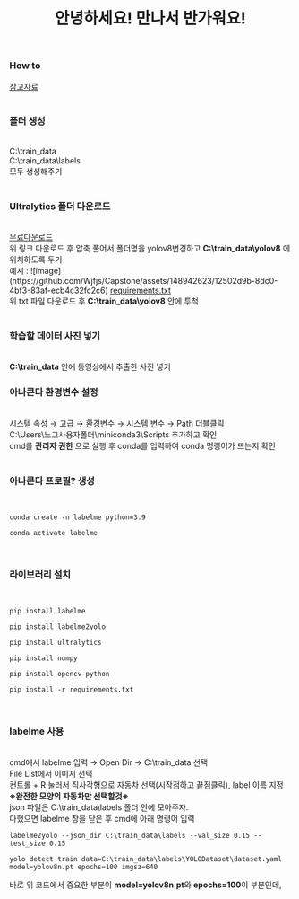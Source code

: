 <header>
  <h1>안녕하세요! 만나서 반가워요!</h1>
</header>
<body>
  <div>
    <h3>How to</h3>
  </div>
  <div>
    <a href="https://made-by-kyu.tistory.com/entry/OpenCV-YOLOv8-%EC%BB%A4%EC%8A%A4%ED%85%80-%ED%95%99%EC%8A%B5-%EB%8D%B0%EC%9D%B4%ED%84%B0-%EB%A7%8C%EB%93%A4%EA%B8%B02">참고자료</a><br><br>
  </div>
  <div>
    <h3>폴더 생성</h3><br>
    C:\train_data <br>
    C:\train_data\labels <br>
    모두 생성해주기 <br><br>
    <h3>Ultralytics 폴더 다운로드</h3><br>
    <a href="https://github.com/ultralytics/ultralytics">무료다운로드</a> <br>
    위 링크 다운로드 후 압축 풀어서 폴더명을 yolov8변경하고 <strong>C:\train_data\yolov8</strong> 에 위치하도록 두기 <br>
    예시 : 
    ![image](https://github.com/Wjfjs/Capstone/assets/148942623/12502d9b-8dc0-4bf3-83af-ecb4c32fc2c6)
    <a href="https://github.com/Wjfjs/Capstone/files/15374315/requirements.txt">requirements.txt</a><br>
    위 txt 파일 다운로드 후 <strong>C:\train_data\yolov8</strong> 안에 투척 <br><br>
    <h3>학습할 데이터 사진 넣기</h3><br>
    <strong>C:\train_data</strong> 안에 동영상에서 추출한 사진 넣기
    <h3>아나콘다 환경변수 설정</h3><br>
    시스템 속성 → 고급 → 환경변수 → 시스템 변수 → Path 더블클릭 <br>
    C:\Users\느그사용자폴더\miniconda3\Scripts 추가하고 확인 <br>
    cmd를 <strong>관리자 권한</strong> 으로 실행 후 conda를 입력하여 conda 명령어가 뜨는지 확인 <br><br>
    <h3>아나콘다 프로필? 생성</h3><br>
    <pre><code>conda create -n labelme python=3.9</code></pre>
    <pre><code>conda activate labelme</code></pre> <br>
    <h3>라이브러리 설치</h3><br>
    <pre><code>pip install labelme</code></pre>
    <pre><code>pip install labelme2yolo</code></pre>
    <pre><code>pip install ultralytics</code></pre>
    <pre><code>pip install numpy</code></pre>
    <pre><code>pip install opencv-python</code></pre>
    <pre><code>pip install -r requirements.txt</code></pre> <br>
    <h3>labelme 사용</h3><br>
    cmd에서 labelme 입력 → Open Dir → C:\train_data 선택 <br>
    File List에서 이미지 선택 <br>
    컨트롤 + R 눌러서 직사각형으로 자동차 선택(시작점하고 끝점클릭), label 이름 지정 <br>
    <strong>※완전한 모양의 자동차만 선택할것※</strong> <br>
    json 파일은 C:\train_data\labels 폴더 안에 모아주자. <br>
    다했으면 labelme 창을 닫은 후 cmd에 아래 명령어 입력 <br>
    <pre><code>labelme2yolo --json_dir C:\train_data\labels --val_size 0.15 --test_size 0.15</code></pre>
    <pre><code>yolo detect train data=C:\train_data\labels\YOLODataset\dataset.yaml model=yolov8n.pt epochs=100 imgsz=640</code></pre>
    바로 위 코드에서 중요한 부분이 <strong>model=yolov8n.pt</strong>와 <strong>epochs=100</strong>이 부분인데,
    
    
    
  </div>
  
</body>
